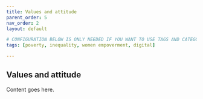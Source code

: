 ```yaml
---
title: Values and attitude
parent_order: 5
nav_order: 2
layout: default

# CONFIGURATION BELOW IS ONLY NEEDED IF YOU WANT TO USE TAGS AND CATEGORY IN THE TOOLKIT
tags: [poverty, inequality, women empoverment, digital]

---
```


## Values and attitude


Content goes here.
